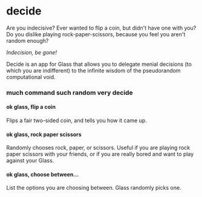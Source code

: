 decide
======
Are you indecisive? Ever wanted to flip a coin, but didn't have one with you?
Do you dislike playing rock-paper-scissors, because you feel you aren't random enough?

*Indecision, be gone!*

Decide is an app for Glass that allows you to delegate menial decisions (to which you are 
indifferent) to the infinite wisdom of the pseudorandom computational void.

### much command such random very decide

#### ok glass, flip a coin

Flips a fair two-sided coin, and tells you how it came up.

#### ok glass, rock paper scissors

Randomly chooses rock, paper, or scissors. Useful if you are playing rock paper scissors with your 
friends, or if you are really bored and want to play against your Glass.

#### ok glass, choose between...

List the options you are choosing between. Glass randomly picks one. 
